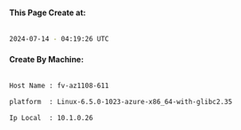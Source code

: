 
   
#### This Page Create at:

```bash

2024-07-14 - 04:19:26 UTC

```

#### Create By Machine:

```bash

Host Name : fv-az1108-611

platform  : Linux-6.5.0-1023-azure-x86_64-with-glibc2.35

Ip Local  : 10.1.0.26

```

